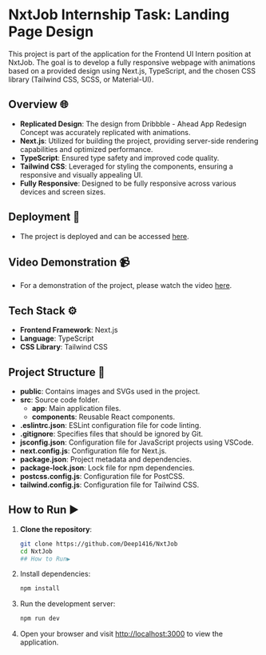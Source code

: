 # NxtJob Internship Task: Landing Page Design

This project is part of the application for the Frontend UI Intern position at NxtJob. The goal is to develop a fully responsive webpage with animations based on a provided design using Next.js, TypeScript, and the chosen CSS library (Tailwind CSS, SCSS, or Material-UI).

## Overview 🌐

- **Replicated Design**: The design from Dribbble - Ahead App Redesign Concept was accurately replicated with animations.
- **Next.js**: Utilized for building the project, providing server-side rendering capabilities and optimized performance.
- **TypeScript**: Ensured type safety and improved code quality.
- **Tailwind CSS**: Leveraged for styling the components, ensuring a responsive and visually appealing UI.
- **Fully Responsive**: Designed to be fully responsive across various devices and screen sizes.

## Deployment 🚀

- The project is deployed and can be accessed [here](https://nxt-job-zeta.vercel.app/).

## Video Demonstration 📹

- For a demonstration of the project, please watch the video [here](#).

## Tech Stack ⚙️

- **Frontend Framework**: Next.js
- **Language**: TypeScript
- **CSS Library**: Tailwind CSS

## Project Structure 📂

- **public**: Contains images and SVGs used in the project.
- **src**: Source code folder.
  - **app**: Main application files.
  - **components**: Reusable React components.
- **.eslintrc.json**: ESLint configuration file for code linting.
- **.gitignore**: Specifies files that should be ignored by Git.
- **jsconfig.json**: Configuration file for JavaScript projects using VSCode.
- **next.config.js**: Configuration file for Next.js.
- **package.json**: Project metadata and dependencies.
- **package-lock.json**: Lock file for npm dependencies.
- **postcss.config.js**: Configuration file for PostCSS.
- **tailwind.config.js**: Configuration file for Tailwind CSS.

## How to Run ▶️

1. **Clone the repository**:
   ```bash
   git clone https://github.com/Deep1416/NxtJob
   cd NxtJob
   ## How to Run▶️


2. Install dependencies:

   ```bash
   npm install

3. Run the development server:

   ```bash
   npm run dev

4. Open your browser and visit [http://localhost:3000](http://localhost:3000) to view the application.
